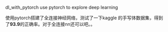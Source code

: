  dl_with_pytorch
use pytorch to explore deep learning


使用pytorch搭建了全连接神经网络，测试了一下kaggle 的手写体数据集，得到了**93.9**的正确率。对于全连接nn还可以吧。。
